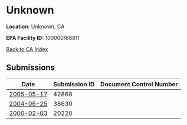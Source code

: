 # Unknown

**Location:** Unknown, CA

**EPA Facility ID:** 100000166811

[Back to CA Index](../../index.md)

## Submissions

| Date | Submission ID | Document Control Number |
|------|--------------|-------------------------|
| [2005-05-17](submissions/42868.md) | 42868 |  |
| [2004-06-25](submissions/38630.md) | 38630 |  |
| [2000-02-03](submissions/20220.md) | 20220 |  |
